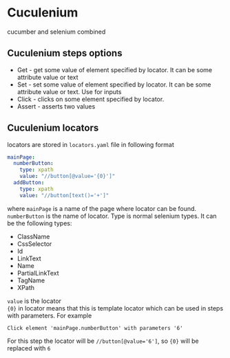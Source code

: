 # Cuculenium
cucumber and selenium combined

## Cuculenium steps options
* Get - get some value of element specified by locator. It can be some attribute value or text
* Set - set some value of element specified by locator. It can be some attribute value or text. Use for inputs
* Click - clicks on some element specified by locator.
* Assert - asserts two values
	
## Cuculenium locators
locators are stored in `locators.yaml` file in following format
```yaml
mainPage:
  numberButton:
    type: xpath
    value: "//button[@value='{0}']"
  addButton:
    type: xpath
    value: "//button[text()='+']"
```

where `mainPage` is a name of the page where locator can be found. 
`numberButton` is the name of locator. Type is normal selenium types.
It can be the following types:  
- ClassName  
- CssSelector  
- Id
- LinkText
- Name
- PartialLinkText
- TagName
- XPath

`value` is the locator  
`{0}` in locator means that this is template locator which can be used in steps with parameters. For example  
```
Click element 'mainPage.numberButton' with parameters '6'
```
For this step the locator will be `//button[@value='6']`, so `{0}` will be replaced with `6`